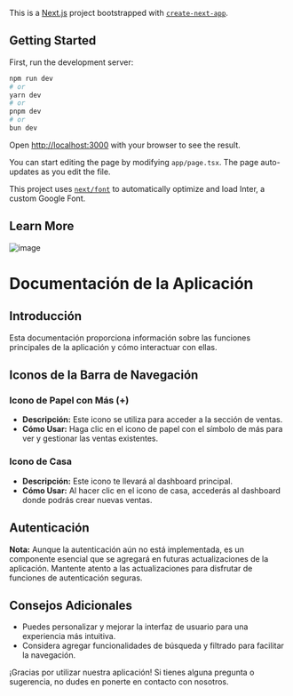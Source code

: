 This is a [Next.js](https://nextjs.org/) project bootstrapped with [`create-next-app`](https://github.com/vercel/next.js/tree/canary/packages/create-next-app).

## Getting Started

First, run the development server:

```bash
npm run dev
# or
yarn dev
# or
pnpm dev
# or
bun dev
```

Open [http://localhost:3000](http://localhost:3000) with your browser to see the result.

You can start editing the page by modifying `app/page.tsx`. The page auto-updates as you edit the file.

This project uses [`next/font`](https://nextjs.org/docs/basic-features/font-optimization) to automatically optimize and load Inter, a custom Google Font.

## Learn More

![image](https://github.com/Eliseonop/next-14-app/assets/59000093/880a0914-ef7d-4153-9e2c-db7725cfa13e)

# Documentación de la Aplicación

## Introducción

Esta documentación proporciona información sobre las funciones principales de la aplicación y cómo interactuar con ellas.

## Iconos de la Barra de Navegación

### Icono de Papel con Más (+)

- **Descripción:** Este icono se utiliza para acceder a la sección de ventas.
- **Cómo Usar:** Haga clic en el icono de papel con el símbolo de más para ver y gestionar las ventas existentes.

### Icono de Casa

- **Descripción:** Este icono te llevará al dashboard principal.
- **Cómo Usar:** Al hacer clic en el icono de casa, accederás al dashboard donde podrás crear nuevas ventas.

## Autenticación

**Nota:** Aunque la autenticación aún no está implementada, es un componente esencial que se agregará en futuras actualizaciones de la aplicación. Mantente atento a las actualizaciones para disfrutar de funciones de autenticación seguras.

## Consejos Adicionales

- Puedes personalizar y mejorar la interfaz de usuario para una experiencia más intuitiva.
- Considera agregar funcionalidades de búsqueda y filtrado para facilitar la navegación.

¡Gracias por utilizar nuestra aplicación! Si tienes alguna pregunta o sugerencia, no dudes en ponerte en contacto con nosotros.
